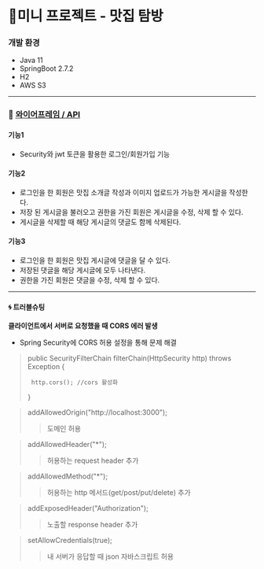 # 📑미니 프로젝트 - 맛집 탐방

### 개발 환경
* Java 11
* SpringBoot 2.7.2
* H2
* AWS S3

----------
### 🔗 [와이어프레임 / API](https://www.notion.so/4-SA-91890281a6cb48928174ab949f633acb)

#### 기능1
  * Security와 jwt 토큰을 활용한 로그인/회원가입 기능
  
#### 기능2
  * 로그인을 한 회원은 맛집 소개글 작성과 이미지 업로드가 가능한 게시글을 작성한다.
  * 저장 된 게시글을 불러오고 권한을 가진 회원은 게시글을 수정, 삭제 할 수 있다.
  * 게시글을 삭제할 때 해당 게시글의 댓글도 함께 삭제된다.
  
#### 기능3
  * 로그인을 한 회원은 맛집 게시글에 댓글을 달 수 있다.
  * 저장된 댓글을 해당 게시글에 모두 나타낸다. 
  * 권한을 가진 회원은 댓글을 수정, 삭제 할 수 있다.
  
-----------

#### 🌀 트러블슈팅
 **클라이언트에서 서버로 요청했을 때 CORS 에러 발생**
 * Spring Security에 CORS 허용 설정을 통해 문제 해결 
         
>  public SecurityFilterChain filterChain(HttpSecurity http) throws Exception {
>  
>      http.cors(); //cors 활성화
>  }

>addAllowedOrigin("http://localhost:3000");
>>도메인 허용

>addAllowedHeader("*");
>>허용하는 request header 추가

>addAllowedMethod("*");
>>허용하는 http 메서드(get/post/put/delete) 추가

>addExposedHeader("Authorization");
>>노출할 response header 추가

>setAllowCredentials(true);
>>내 서버가 응답할 때 json 자바스크립트 허용

